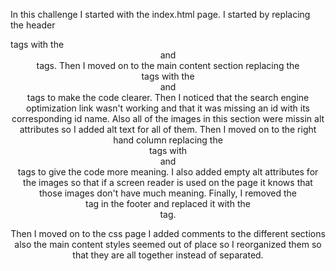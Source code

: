 In this challenge I started with the index.html page. I started by replacing the header <div> tags with the <header> and <nav> tags. Then I moved on to the main content section
replacing the <div> tags with the <section> and <article> tags to make the code clearer. Then I noticed that the search engine optimization link wasn't working and that it was
missing an id with its corresponding id name. Also all of the images in this section were missin alt attributes so I added alt text for all of them. Then I moved on to the right 
hand column replacing the <div> tags with <section> and <article> tags to give the code more meaning. I also added empty alt attributes for the images so that if a screen reader
is used on the page it knows that those images don't have much meaning. Finally, I removed the <div> tag in the footer and replaced it with the <footer> tag. 

Then I moved on to the css page I added comments to the different sections also the main content styles seemed out of place so I reorganized them so that they are all together 
instead of separated. 
